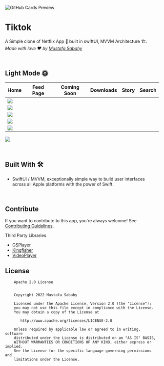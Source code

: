 
![GitHub Cards Preview](https://github.com/MustafaSabahy/Netflix-Clone-by-SwiftUI-with-MVVM-/blob/main/COVER.png?raw=true)

# Tiktok
A Simple clone of Netflix App 📱
 built in swiftUI, MVVM Architecture 🏗. *Made with love ❤️ by [Mustafa Sabahy](https://github.com/mustafasabahy)*

<br />

## Light Mode 🌞
Home |Feed Page |Coming Soon | Downloads | Story | Search
--- | --- | --- |--- |--- |--- 
![](https://github.com/MustafaSabahy/Netflix-Clone-by-SwiftUI-with-MVVM-/blob/main/home.png) |
![](https://github.com/MustafaSabahy/Netflix-Clone-by-SwiftUI-with-MVVM-/blob/main/feed.png) |
![](https://github.com/MustafaSabahy/Netflix-Clone-by-SwiftUI-with-MVVM-/blob/main/coming%20.png) |
![](https://github.com/MustafaSabahy/Netflix-Clone-by-SwiftUI-with-MVVM-/blob/main/download.png) |
![](https://github.com/MustafaSabahy/Netflix-Clone-by-SwiftUI-with-MVVM-/blob/main/story.png)  |
![](https://github.com/MustafaSabahy/Netflix-Clone-by-SwiftUI-with-MVVM-/blob/main/search.png) 



<br />

## Built With 🛠
- SwiftUI / MVVM, exceptionally simple way to build user interfaces across all Apple platforms with the power of Swift.

<br />

## Contribute
If you want to contribute to this app, you're always welcome!
See [Contributing Guidelines](https://github.com/MustafaSabahy/Tiktok-iOS/blob/main/CONTRIBUTION.md). 

Third Party Libraries
* [ GSPlayer ](https://github.com/wxxsw/GSPlayer/blob/master/ScreenShots/logo.png)
*  [ Kingfisher ](https://raw.githubusercontent.com/onevcat/Kingfisher/master/images/logo.png)
*  [ VideoPlayer ](https://github.com/wxxsw/VideoPlayer/blob/master/Images/logo.png)


## License
```
    Apache 2.0 License


    Copyright 2022 Mustafa Sabahy

    Licensed under the Apache License, Version 2.0 (the "License");
    you may not use this file except in compliance with the License.
    You may obtain a copy of the License at

       http://www.apache.org/licenses/LICENSE-2.0

    Unless required by applicable law or agreed to in writing, software
    distributed under the License is distributed on an "AS IS" BASIS,
    WITHOUT WARRANTIES OR CONDITIONS OF ANY KIND, either express or implied.
    See the License for the specific language governing permissions and
    limitations under the License.

```
